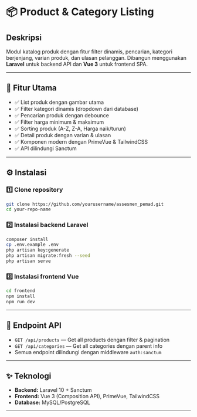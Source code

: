# 📦 Product & Category Listing

## Deskripsi

Modul katalog produk dengan fitur filter dinamis, pencarian, kategori berjenjang, varian produk, dan ulasan pelanggan. Dibangun menggunakan **Laravel** untuk backend API dan **Vue 3** untuk frontend SPA.

---

## 🚀 Fitur Utama

* ✅ List produk dengan gambar utama
* ✅ Filter kategori dinamis (dropdown dari database)
* ✅ Pencarian produk dengan debounce
* ✅ Filter harga minimum & maksimum
* ✅ Sorting produk (A-Z, Z-A, Harga naik/turun)
* ✅ Detail produk dengan varian & ulasan
* ✅ Komponen modern dengan PrimeVue & TailwindCSS
* ✅ API dilindungi Sanctum

---

## ⚙️ Instalasi

### 1️⃣ Clone repository

```bash
git clone https://github.com/yourusername/assesmen_pemad.git
cd your-repo-name
```

### 2️⃣ Instalasi backend Laravel

```bash
composer install
cp .env.example .env
php artisan key:generate
php artisan migrate:fresh --seed
php artisan serve
```

### 3️⃣ Instalasi frontend Vue

```bash
cd frontend
npm install
npm run dev
```

---

## 🔗 Endpoint API

* `GET /api/products` — Get all products dengan filter & pagination
* `GET /api/categories` — Get all categories dengan parent info
* Semua endpoint dilindungi dengan middleware `auth:sanctum`


---

## ✨ Teknologi

* **Backend:** Laravel 10 + Sanctum
* **Frontend:** Vue 3 (Composition API), PrimeVue, TailwindCSS
* **Database:** MySQL/PostgreSQL

---

